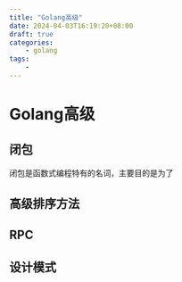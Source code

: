 ```yaml
---
title: "Golang高级"
date: 2024-04-03T16:19:20+08:00
draft: true
categories:
    - golang
tags:
    -
---
```


# Golang高级

## 闭包
闭包是函数式编程特有的名词，主要目的是为了
## 高级排序方法
## RPC
## 设计模式